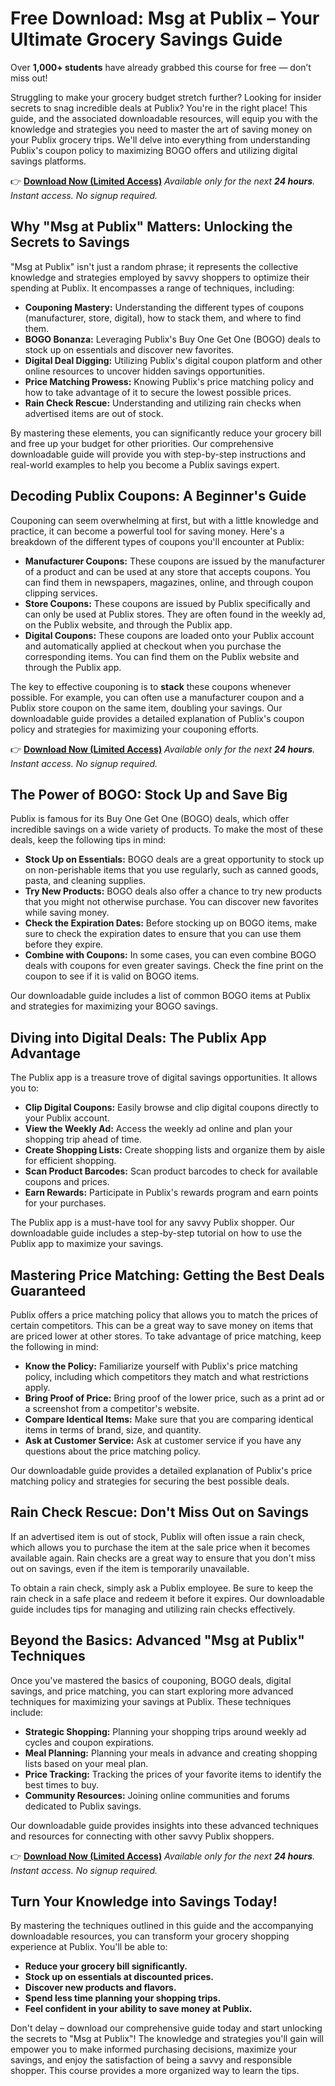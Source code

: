 # Free Download: Msg at Publix – Your Ultimate Grocery Savings Guide

Over **1,000+ students** have already grabbed this course for free — don’t miss out!

Struggling to make your grocery budget stretch further? Looking for insider secrets to snag incredible deals at Publix? You're in the right place! This guide, and the associated downloadable resources, will equip you with the knowledge and strategies you need to master the art of saving money on your Publix grocery trips. We'll delve into everything from understanding Publix's coupon policy to maximizing BOGO offers and utilizing digital savings platforms.

👉 [**Download Now (Limited Access)**](https://udemywork.com/msg-at-publix)
_Available only for the next **24 hours**. Instant access. No signup required._

## Why "Msg at Publix" Matters: Unlocking the Secrets to Savings

"Msg at Publix" isn't just a random phrase; it represents the collective knowledge and strategies employed by savvy shoppers to optimize their spending at Publix. It encompasses a range of techniques, including:

*   **Couponing Mastery:** Understanding the different types of coupons (manufacturer, store, digital), how to stack them, and where to find them.
*   **BOGO Bonanza:** Leveraging Publix's Buy One Get One (BOGO) deals to stock up on essentials and discover new favorites.
*   **Digital Deal Digging:** Utilizing Publix's digital coupon platform and other online resources to uncover hidden savings opportunities.
*   **Price Matching Prowess:** Knowing Publix's price matching policy and how to take advantage of it to secure the lowest possible prices.
*   **Rain Check Rescue:** Understanding and utilizing rain checks when advertised items are out of stock.

By mastering these elements, you can significantly reduce your grocery bill and free up your budget for other priorities. Our comprehensive downloadable guide will provide you with step-by-step instructions and real-world examples to help you become a Publix savings expert.

## Decoding Publix Coupons: A Beginner's Guide

Couponing can seem overwhelming at first, but with a little knowledge and practice, it can become a powerful tool for saving money. Here's a breakdown of the different types of coupons you'll encounter at Publix:

*   **Manufacturer Coupons:** These coupons are issued by the manufacturer of a product and can be used at any store that accepts coupons. You can find them in newspapers, magazines, online, and through coupon clipping services.
*   **Store Coupons:** These coupons are issued by Publix specifically and can only be used at Publix stores. They are often found in the weekly ad, on the Publix website, and through the Publix app.
*   **Digital Coupons:** These coupons are loaded onto your Publix account and automatically applied at checkout when you purchase the corresponding items. You can find them on the Publix website and through the Publix app.

The key to effective couponing is to **stack** these coupons whenever possible. For example, you can often use a manufacturer coupon and a Publix store coupon on the same item, doubling your savings. Our downloadable guide provides a detailed explanation of Publix's coupon policy and strategies for maximizing your couponing efforts.

👉 [**Download Now (Limited Access)**](https://udemywork.com/msg-at-publix)
_Available only for the next **24 hours**. Instant access. No signup required._

## The Power of BOGO: Stock Up and Save Big

Publix is famous for its Buy One Get One (BOGO) deals, which offer incredible savings on a wide variety of products. To make the most of these deals, keep the following tips in mind:

*   **Stock Up on Essentials:** BOGO deals are a great opportunity to stock up on non-perishable items that you use regularly, such as canned goods, pasta, and cleaning supplies.
*   **Try New Products:** BOGO deals also offer a chance to try new products that you might not otherwise purchase. You can discover new favorites while saving money.
*   **Check the Expiration Dates:** Before stocking up on BOGO items, make sure to check the expiration dates to ensure that you can use them before they expire.
*   **Combine with Coupons:** In some cases, you can even combine BOGO deals with coupons for even greater savings. Check the fine print on the coupon to see if it is valid on BOGO items.

Our downloadable guide includes a list of common BOGO items at Publix and strategies for maximizing your BOGO savings.

## Diving into Digital Deals: The Publix App Advantage

The Publix app is a treasure trove of digital savings opportunities. It allows you to:

*   **Clip Digital Coupons:** Easily browse and clip digital coupons directly to your Publix account.
*   **View the Weekly Ad:** Access the weekly ad online and plan your shopping trip ahead of time.
*   **Create Shopping Lists:** Create shopping lists and organize them by aisle for efficient shopping.
*   **Scan Product Barcodes:** Scan product barcodes to check for available coupons and prices.
*   **Earn Rewards:** Participate in Publix's rewards program and earn points for your purchases.

The Publix app is a must-have tool for any savvy Publix shopper. Our downloadable guide includes a step-by-step tutorial on how to use the Publix app to maximize your savings.

## Mastering Price Matching: Getting the Best Deals Guaranteed

Publix offers a price matching policy that allows you to match the prices of certain competitors. This can be a great way to save money on items that are priced lower at other stores. To take advantage of price matching, keep the following in mind:

*   **Know the Policy:** Familiarize yourself with Publix's price matching policy, including which competitors they match and what restrictions apply.
*   **Bring Proof of Price:** Bring proof of the lower price, such as a print ad or a screenshot from a competitor's website.
*   **Compare Identical Items:** Make sure that you are comparing identical items in terms of brand, size, and quantity.
*   **Ask at Customer Service:** Ask at customer service if you have any questions about the price matching policy.

Our downloadable guide provides a detailed explanation of Publix's price matching policy and strategies for securing the best possible deals.

## Rain Check Rescue: Don't Miss Out on Savings

If an advertised item is out of stock, Publix will often issue a rain check, which allows you to purchase the item at the sale price when it becomes available again. Rain checks are a great way to ensure that you don't miss out on savings, even if the item is temporarily unavailable.

To obtain a rain check, simply ask a Publix employee. Be sure to keep the rain check in a safe place and redeem it before it expires. Our downloadable guide includes tips for managing and utilizing rain checks effectively.

## Beyond the Basics: Advanced "Msg at Publix" Techniques

Once you've mastered the basics of couponing, BOGO deals, digital savings, and price matching, you can start exploring more advanced techniques for maximizing your savings at Publix. These techniques include:

*   **Strategic Shopping:** Planning your shopping trips around weekly ad cycles and coupon expirations.
*   **Meal Planning:** Planning your meals in advance and creating shopping lists based on your meal plan.
*   **Price Tracking:** Tracking the prices of your favorite items to identify the best times to buy.
*   **Community Resources:** Joining online communities and forums dedicated to Publix savings.

Our downloadable guide provides insights into these advanced techniques and resources for connecting with other savvy Publix shoppers.

👉 [**Download Now (Limited Access)**](https://udemywork.com/msg-at-publix)
_Available only for the next **24 hours**. Instant access. No signup required._

## Turn Your Knowledge into Savings Today!

By mastering the techniques outlined in this guide and the accompanying downloadable resources, you can transform your grocery shopping experience at Publix. You'll be able to:

*   **Reduce your grocery bill significantly.**
*   **Stock up on essentials at discounted prices.**
*   **Discover new products and flavors.**
*   **Spend less time planning your shopping trips.**
*   **Feel confident in your ability to save money at Publix.**

Don't delay – download our comprehensive guide today and start unlocking the secrets to "Msg at Publix"! The knowledge and strategies you'll gain will empower you to make informed purchasing decisions, maximize your savings, and enjoy the satisfaction of being a savvy and responsible shopper. This course provides a more organized way to learn the tips.
